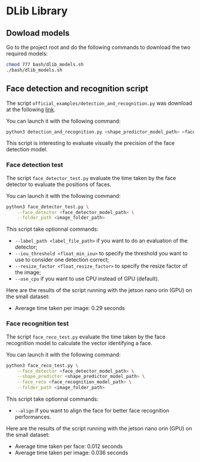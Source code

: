 # DLib Library

## Dowload models

Go to the project root and do the following commands to download the two required models:
```bash
chmod 777 bash/dlib_models.sh
./bash/dlib_models.sh
```

## Face detection and recognition script

The script `official_examples/detection_and_recognition.py` was download at the following [link](http://dlib.net/face_recognition.py.html).

You can launch it with the following command:
```bash
python3 detection_and_recognition.py <shape_predictor_model_path> <face_recognition_model_path> <image_folder_path>
```

This script is interesting to evaluate visually the precision of the face detection model.

### Face detection test

The script `face_detector_test.py` evaluate the time taken by the face detector to evaluate the positions of faces.

You can launch it with the following command:
```bash
python3 face_detector_test.py \
    --face_detector <face_detector_model_path> \
    --folder_path <image_folder_path>
```

This script take optionnal commands:
- `--label_path <label_file_path>` if you want to do an evaluation of the detector;
- `--iou_threshold <float_min_iou>` to specify the threshold you want to use to consider one detection correct;
- `--resize_factor <float_resize_factor>` to specify the resize factor of the image;
- `--use_cpu` if you want to use CPU instead of GPU (default).

Here are the results of the script running with the jetson nano orin (GPU) on the small dataset:
- Average time taken per image: 0.29 seconds

### Face recognition test

The script `face_reco_test.py` evaluate the time taken by the face recognition model to calculate the vector identifying a face.

You can launch it with the following command:
```bash
python3 face_reco_test.py \
    --face_detector <face_detector_model_path> \
    --shape_predictor <shape_predictor_model_path> \
    --face_reco <face_recognition_model_path> \
    --folder_path <image_folder_path>
```

This script take optionnal commands:
- `--align` if you want to align the face for better face recognition performances.

Here are the results of the script running with the jetson nano orin (GPU) on the small dataset:
- Average time taken per face: 0.012 seconds
- Average time taken per image: 0.036 seconds
